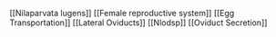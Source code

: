 [[Nilaparvata lugens]]
[[Female reproductive system]]
[[Egg Transportation]]
[[Lateral Oviducts]]
[[Nlodsp]]
[[Oviduct Secretion]]
